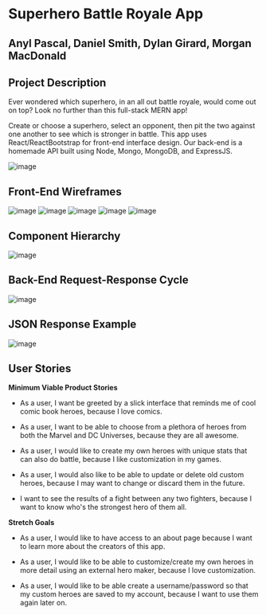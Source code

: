 # Superhero Battle Royale App

## Anyl Pascal, Daniel Smith, Dylan Girard, Morgan MacDonald

## Project Description

Ever wondered which superhero, in an all out battle royale, would come out on top? Look no further than this full-stack MERN app!

Create or choose a superhero, select an opponent, then pit the two against one another to see which is stronger in battle. This app uses React/ReactBootstrap for front-end interface design. Our back-end is a homemade API built using Node, Mongo, MongoDB, and ExpressJS.

![image](planning/superhero-header.jpg)

## Front-End Wireframes

![image](planning/home-page.jpg)
![image](planning/character-choose-pages.jpg)
![image](planning/battle-royale-page.jpg)
![image](planning/create-your-own-form.jpg)
![image](planning/character-choose-modal-update-delete.jpg)

## Component Hierarchy

![image](planning/hero-battle-app-component-hierarchy.png)

## Back-End Request-Response Cycle

![image](planning/Request-Response-Cycle.png)

## JSON Response Example

![image](planning/hero-json-data-example.png)

## User Stories

**Minimum Viable Product Stories**

- As a user, I want be greeted by a slick interface that reminds me of cool comic book heroes, because I love comics.

- As a user, I want to be able to choose from a plethora of heroes from both the Marvel and DC Universes, because they are all awesome.

- As a user, I would like to create my own heroes with unique stats that can also do battle, because I like customization in my games.

- As a user, I would also like to be able to update or delete old custom heroes, because I may want to change or discard them in the future.

- I want to see the results of a fight between any two fighters, because I want to know who's the strongest hero of them all.

**Stretch Goals**

- As a user, I would like to have access to an about page because I want to learn more about the creators of this app.

- As a user, I would like to be able to customize/create my own heroes in more detail using an external hero maker, because I love customization.

- As a user, I would like to be able create a username/password so that my custom heroes are saved to my account, because I want to use them again later on.
